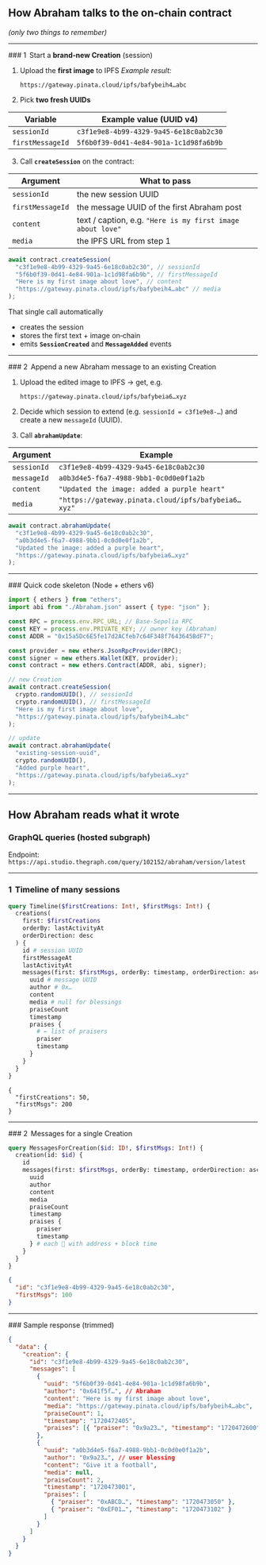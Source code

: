 ## How Abraham talks to the on‑chain contract

_(only two things to remember)_

---

\### 1  Start a **brand‑new Creation** (session)

1. Upload the **first image** to IPFS
   _Example result:_

   ```
   https://gateway.pinata.cloud/ipfs/bafybeih4…abc
   ```

2. Pick **two fresh UUIDs**

| Variable         | Example value (UUID v4)                |
| ---------------- | -------------------------------------- |
| `sessionId`      | `c3f1e9e8‑4b99‑4329‑9a45‑6e18c0ab2c30` |
| `firstMessageId` | `5f6b0f39‑0d41‑4e84‑901a‑1c1d98fa6b9b` |

3. Call **`createSession`** on the contract:

| Argument         | What to pass                                               |
| ---------------- | ---------------------------------------------------------- |
| `sessionId`      | the new session UUID                                       |
| `firstMessageId` | the message UUID of the first Abraham post                 |
| `content`        | text / caption, e.g. `"Here is my first image about love"` |
| `media`          | the IPFS URL from step 1                                   |

```js
await contract.createSession(
  "c3f1e9e8‑4b99‑4329‑9a45‑6e18c0ab2c30", // sessionId
  "5f6b0f39‑0d41‑4e84‑901a‑1c1d98fa6b9b", // firstMessageId
  "Here is my first image about love", // content
  "https://gateway.pinata.cloud/ipfs/bafybeih4…abc" // media
);
```

That single call automatically

- creates the session
- stores the first text + image on‑chain
- emits **`SessionCreated`** and **`MessageAdded`** events

---

\### 2  Append a new Abraham message to an existing Creation

1. Upload the edited image to IPFS → get, e.g.

   ```
   https://gateway.pinata.cloud/ipfs/bafybeia6…xyz
   ```

2. Decide which session to extend (e.g. `sessionId = c3f1e9e8‑…`) and create a new `messageId` (UUID).

3. Call **`abrahamUpdate`**:

| Argument    | Example                                             |
| ----------- | --------------------------------------------------- |
| `sessionId` | `c3f1e9e8‑4b99‑4329‑9a45‑6e18c0ab2c30`              |
| `messageId` | `a0b3d4e5‑f6a7‑4988‑9bb1‑0c0d0e0f1a2b`              |
| `content`   | `"Updated the image: added a purple heart"`         |
| `media`     | `"https://gateway.pinata.cloud/ipfs/bafybeia6…xyz"` |

```js
await contract.abrahamUpdate(
  "c3f1e9e8‑4b99‑4329‑9a45‑6e18c0ab2c30",
  "a0b3d4e5‑f6a7‑4988‑9bb1‑0c0d0e0f1a2b",
  "Updated the image: added a purple heart",
  "https://gateway.pinata.cloud/ipfs/bafybeia6…xyz"
);
```

---

\### Quick code skeleton (Node + ethers v6)

```js
import { ethers } from "ethers";
import abi from "./Abraham.json" assert { type: "json" };

const RPC = process.env.RPC_URL; // Base‑Sepolia RPC
const KEY = process.env.PRIVATE_KEY; // owner key (Abraham)
const ADDR = "0x15a5Dc6E5fe17d2ACfeb7c64F348f7643645BdF7";

const provider = new ethers.JsonRpcProvider(RPC);
const signer = new ethers.Wallet(KEY, provider);
const contract = new ethers.Contract(ADDR, abi, signer);

// new Creation
await contract.createSession(
  crypto.randomUUID(), // sessionId
  crypto.randomUUID(), // firstMessageId
  "Here is my first image about love",
  "https://gateway.pinata.cloud/ipfs/bafybeih4…abc"
);

// update
await contract.abrahamUpdate(
  "existing‑session‑uuid",
  crypto.randomUUID(),
  "Added purple heart",
  "https://gateway.pinata.cloud/ipfs/bafybeia6…xyz"
);
```

---

## How Abraham **reads** what it wrote

### GraphQL queries (hosted subgraph)

Endpoint:
`https://api.studio.thegraph.com/query/102152/abraham/version/latest`

---

### 1  Timeline of many sessions

```graphql
query Timeline($firstCreations: Int!, $firstMsgs: Int!) {
  creations(
    first: $firstCreations
    orderBy: lastActivityAt
    orderDirection: desc
  ) {
    id # session UUID
    firstMessageAt
    lastActivityAt
    messages(first: $firstMsgs, orderBy: timestamp, orderDirection: asc) {
      uuid # message UUID
      author # 0x…
      content
      media # null for blessings
      praiseCount
      timestamp
      praises {
        # ← list of praisers
        praiser
        timestamp
      }
    }
  }
}
```

```jsonc
{
  "firstCreations": 50,
  "firstMsgs": 200
}
```

---

\### 2  Messages for a single Creation

```graphql
query MessagesForCreation($id: ID!, $firstMsgs: Int!) {
  creation(id: $id) {
    id
    messages(first: $firstMsgs, orderBy: timestamp, orderDirection: asc) {
      uuid
      author
      content
      media
      praiseCount
      timestamp
      praises {
        praiser
        timestamp
      } # each 🙌 with address + block time
    }
  }
}
```

```json
{
  "id": "c3f1e9e8-4b99-4329-9a45-6e18c0ab2c30",
  "firstMsgs": 100
}
```

---

\### Sample response (trimmed)

```json
{
  "data": {
    "creation": {
      "id": "c3f1e9e8-4b99-4329-9a45-6e18c0ab2c30",
      "messages": [
        {
          "uuid": "5f6b0f39-0d41-4e84-901a-1c1d98fa6b9b",
          "author": "0x641f5f…", // Abraham
          "content": "Here is my first image about love",
          "media": "https://gateway.pinata.cloud/ipfs/bafybeih4…abc",
          "praiseCount": 1,
          "timestamp": "1720472405",
          "praises": [{ "praiser": "0x9a23…", "timestamp": "1720472600" }]
        },
        {
          "uuid": "a0b3d4e5-f6a7-4988-9bb1-0c0d0e0f1a2b",
          "author": "0x9a23…", // user blessing
          "content": "Give it a football",
          "media": null,
          "praiseCount": 2,
          "timestamp": "1720473001",
          "praises": [
            { "praiser": "0xABCD…", "timestamp": "1720473050" },
            { "praiser": "0xEF01…", "timestamp": "1720473102" }
          ]
        }
      ]
    }
  }
}
```
